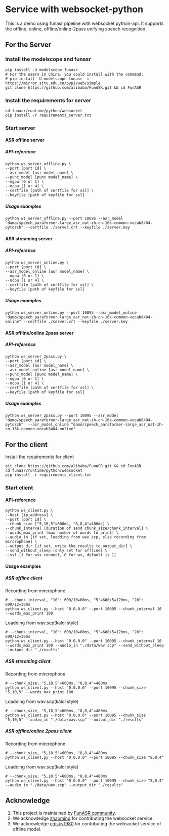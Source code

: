 # Service with websocket-python

This is a demo using funasr pipeline with websocket python-api. It supports the offline, online, offline/online-2pass unifying speech recognition. 

## For the Server

### Install the modelscope and funasr

```shell
pip install -U modelscope funasr
# For the users in China, you could install with the command:
# pip install -U modelscope funasr -i https://mirror.sjtu.edu.cn/pypi/web/simple
git clone https://github.com/alibaba/FunASR.git && cd FunASR
```

### Install the requirements for server

```shell
cd funasr/runtime/python/websocket
pip install -r requirements_server.txt
```

### Start server
#### ASR offline server
##### API-reference
```shell
python ws_server_offline.py \
--port [port id] \
--asr_model [asr model_name] \
--punc_model [punc model_name] \
--ngpu [0 or 1] \
--ncpu [1 or 4] \
--certfile [path of certfile for ssl] \
--keyfile [path of keyfile for ssl] 
```
##### Usage examples
```shell
python ws_server_offline.py --port 10095 --asr_model "damo/speech_paraformer-large_asr_nat-zh-cn-16k-common-vocab8404-pytorch" --certfile ./server.crt --keyfile ./server.key
```

#### ASR streaming server
##### API-reference
```shell
python ws_server_online.py \
--port [port id] \
--asr_model_online [asr model_name] \
--ngpu [0 or 1] \
--ncpu [1 or 4] \
--certfile [path of certfile for ssl] \
--keyfile [path of keyfile for ssl] 
```
##### Usage examples
```shell
python ws_server_online.py --port 10095 --asr_model_online "damo/speech_paraformer-large_asr_nat-zh-cn-16k-common-vocab8404-online" --certfile ./server.crt --keyfile ./server.key
```

#### ASR offline/online 2pass server
##### API-reference
```shell
python ws_server_2pass.py \
--port [port id] \
--asr_model [asr model_name] \
--asr_model_online [asr model_name] \
--punc_model [punc model_name] \
--ngpu [0 or 1] \
--ncpu [1 or 4] \
--certfile [path of certfile for ssl] \
--keyfile [path of keyfile for ssl] 
```
##### Usage examples
```shell
python ws_server_2pass.py --port 10095 --asr_model "damo/speech_paraformer-large_asr_nat-zh-cn-16k-common-vocab8404-pytorch"  --asr_model_online "damo/speech_paraformer-large_asr_nat-zh-cn-16k-common-vocab8404-online"
```

## For the client

Install the requirements for client
```shell
git clone https://github.com/alibaba/FunASR.git && cd FunASR
cd funasr/runtime/python/websocket
pip install -r requirements_client.txt
```

### Start client
#### API-reference
```shell
python ws_client.py \
--host [ip_address] \
--port [port id] \
--chunk_size ["5,10,5"=600ms, "8,8,4"=480ms] \
--chunk_interval [duration of send chunk_size/chunk_interval] \
--words_max_print [max number of words to print] \
--audio_in [if set, loadding from wav.scp, else recording from mircrophone] \
--output_dir [if set, write the results to output_dir] \
--send_without_sleep [only set for offline] \
--ssl [1 for wss connect, 0 for ws, default is 1]
```
#### Usage examples
##### ASR offline client
Recording from mircrophone
```shell
# --chunk_interval, "10": 600/10=60ms, "5"=600/5=120ms, "20": 600/12=30ms
python ws_client.py --host "0.0.0.0" --port 10095 --chunk_interval 10 --words_max_print 100
```
Loadding from wav.scp(kaldi style)
```shell
# --chunk_interval, "10": 600/10=60ms, "5"=600/5=120ms, "20": 600/12=30ms
python ws_client.py --host "0.0.0.0" --port 10095 --chunk_interval 10 --words_max_print 100 --audio_in "./data/wav.scp" --send_without_sleep --output_dir "./results"
```

##### ASR streaming client
Recording from mircrophone
```shell
# --chunk_size, "5,10,5"=600ms, "8,8,4"=480ms
python ws_client.py --host "0.0.0.0" --port 10095 --chunk_size "5,10,5" --words_max_print 100
```
Loadding from wav.scp(kaldi style)
```shell
# --chunk_size, "5,10,5"=600ms, "8,8,4"=480ms
python ws_client.py --host "0.0.0.0" --port 10095 --chunk_size "5,10,5" --audio_in "./data/wav.scp" --output_dir "./results"
```

##### ASR offline/online 2pass client
Recording from mircrophone
```shell
# --chunk_size, "5,10,5"=600ms, "8,8,4"=480ms
python ws_client.py --host "0.0.0.0" --port 10095 --chunk_size "8,8,4"
```
Loadding from wav.scp(kaldi style)
```shell
# --chunk_size, "5,10,5"=600ms, "8,8,4"=480ms
python ws_client.py --host "0.0.0.0" --port 10095 --chunk_size "8,8,4" --audio_in "./data/wav.scp" --output_dir "./results"
```
## Acknowledge
1. This project is maintained by [FunASR community](https://github.com/alibaba-damo-academy/FunASR).
2. We acknowledge [zhaoming](https://github.com/zhaomingwork/FunASR/tree/fix_bug_for_python_websocket) for contributing the websocket service.
3. We acknowledge [cgisky1980](https://github.com/cgisky1980/FunASR) for contributing the websocket service of offline model.
